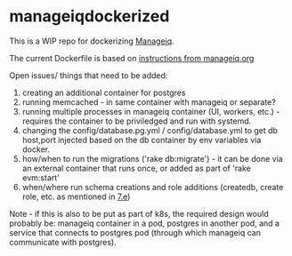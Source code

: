 # manageiqdockerized

This is a WIP repo for dockerizing [Manageiq](https://github.com/ManageIQ/manageiq).

The current Dockerfile is based on [instructions from manageiq.org](http://manageiq.org/community/install-from-source/)

Open issues/ things that need to be added:
<br>
1. creating an additional container for postgres <br>
2. running memcached - in same container with manageiq or separate? <br>
3. running multiple processes in manageiq container (UI, workers, etc.) - requires the container to be priviledged
and run with systemd. <br>
4. changing the config/database.pg.yml / config/database.yml to get db host,port injected based on the db container
by env variables via docker. <br>
5. how/when to run the migrations ('rake db:migrate') - it can be done via an external container that runs once,
or added as part of 'rake evm:start' <br>
6. when/where run schema creations and role additions (createdb, create role, etc. as mentioned in 
[7.e](http://manageiq.org/community/install-from-source/))

Note - if this is also to be put as part of k8s, the required design would probably be:
manageiq container in a pod, postgres in another pod, and a service that connects to postgres pod (through which manageiq
can communicate with postgres).
